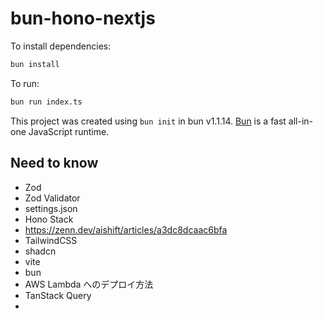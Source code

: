 # bun-hono-nextjs

To install dependencies:

```bash
bun install
```

To run:

```bash
bun run index.ts
```

This project was created using `bun init` in bun v1.1.14. [Bun](https://bun.sh) is a fast all-in-one JavaScript runtime.

## Need to know

- Zod
- Zod Validator
- settings.json
- Hono Stack
- <https://zenn.dev/aishift/articles/a3dc8dcaac6bfa>
- TailwindCSS
- shadcn
- vite
- bun
- AWS Lambda へのデプロイ方法
- TanStack Query
-
